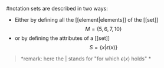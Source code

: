 #notation
sets are described in two ways:
- Either by defining all the [[element|elements]] of the [[set]]
$$M=\{5,6,7,10\}$$
- or by defining the attributes of a [[set]]
$$S=\{x|\epsilon (x)\}  $$
>*remark: here the $|$ stands for "for which $\epsilon (x)$ holds" *